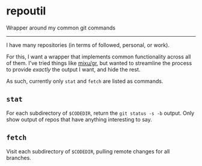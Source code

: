 # repoutil

Wrapper around my common git commands

---

I have many repositories (in terms of followed, personal, or work).

For this, I want a wrapper that implements common functionality across all of them. I've tried things like [mixu/gr](https://github.com/mixu/gr), but wanted to streamline the process to provide *exactly* the output I want, and hide the rest.

As such, currently only `stat` and `fetch` are listed as commands.

## `stat`

For each subdirectory of `$CODEDIR`, return the `git status -s -b` output. Only show output of repos that have anything interesting to say.

## `fetch`

Visit each subdirectory of `$CODEDIR`, pulling remote changes for all branches.
